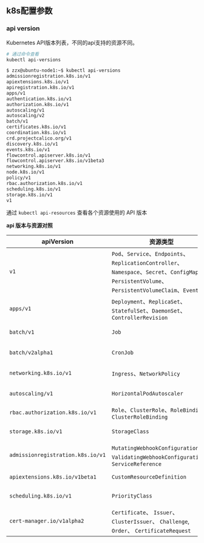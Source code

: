 ## k8s配置参数

### api version

Kubernetes API版本列表，不同的api支持的资源不同。

```bash
# 通过命令查看
kubectl api-versions

$ zzx@ubuntu-node1:~$ kubectl api-versions
admissionregistration.k8s.io/v1
apiextensions.k8s.io/v1
apiregistration.k8s.io/v1
apps/v1
authentication.k8s.io/v1
authorization.k8s.io/v1
autoscaling/v1
autoscaling/v2
batch/v1
certificates.k8s.io/v1
coordination.k8s.io/v1
crd.projectcalico.org/v1
discovery.k8s.io/v1
events.k8s.io/v1
flowcontrol.apiserver.k8s.io/v1
flowcontrol.apiserver.k8s.io/v1beta3
networking.k8s.io/v1
node.k8s.io/v1
policy/v1
rbac.authorization.k8s.io/v1
scheduling.k8s.io/v1
storage.k8s.io/v1
v1

```

通过 `kubectl api-resources` 查看各个资源使用的 API 版本

**api 版本与资源对照**

| **apiVersion**                    | 资源类型                                                     | 说明                                                         |
| --------------------------------- | ------------------------------------------------------------ | ------------------------------------------------------------ |
| `v1`                              | `Pod`、`Service`、`Endpoints`、`ReplicationController`、`Namespace`、`Secret`、`ConfigMap`、`PersistentVolume`、`PersistentVolumeClaim`、`Event` | `v1` API 版本是 Kubernetes 核心 API 版本，其中包括了大多数核心资源类型 |
| `apps/v1`                         | `Deployment`、`ReplicaSet`、`StatefulSet`、`DaemonSet`、`ControllerRevision` | `apps/v1` API 版本用于管理应用程序的部署和状态               |
| `batch/v1`                        | `Job`                                                        | `batch/v1` API 版本用于管理一次性任务或按计划运行的任务      |
| `batch/v2alpha1`                  | `CronJob`                                                    | `batch/v2alpha1` API 版本用于管理按计划运行的任务            |
| `networking.k8s.io/v1`            | `Ingress`、`NetworkPolicy`                                   | `networking.k8s.io/v1` API 版本用于管理网络相关的资源        |
| `autoscaling/v1`                  | `HorizontalPodAutoscaler`                                    | `autoscaling/v1` API 版本用于自动缩放 Pod 的数量             |
| `rbac.authorization.k8s.io/v1`    | `Role`、`ClusterRole`、`RoleBinding`、`ClusterRoleBinding`   | `rbac.authorization.k8s.io/v1` API 版本用于管理访问控制      |
| `storage.k8s.io/v1`               | `StorageClass`                                               | `storage.k8s.io/v1` API 版本用于定义存储类                   |
| `admissionregistration.k8s.io/v1` | `MutatingWebhookConfiguration`、`ValidatingWebhookConfiguration`、`ServiceReference` | `admissionregistration.k8s.io/v1` API 版本用于定义和配置 Webhook |
| `apiextensions.k8s.io/v1beta1`    | `CustomResourceDefinition`                                   | `apiextensions.k8s.io/v1beta1` API 版本用于定义自定义资源    |
| `scheduling.k8s.io/v1`            | `PriorityClass`                                              | `scheduling.k8s.io/v1` API 版本用于定义调度相关的资源        |
| `cert-manager.io/v1alpha2`        | `Certificate`、 `Issuer`、 `ClusterIssuer`、 `Challenge`, `Order`、 `CertificateRequest` | `cert-manager.io/v1alpha2` API 版本用于管理证书              |

